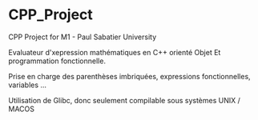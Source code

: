 # CPP_Project
CPP Project for M1 - Paul Sabatier University

Evaluateur d'xepression mathématiques en C++ orienté Objet Et programmation fonctionnelle.

Prise en charge des parenthèses imbriquées, expressions fonctionnelles, variables ...

Utilisation de Glibc, donc seulement compilable sous systèmes UNIX / MACOS 
